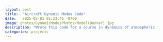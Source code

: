 ```yaml
---
layout: post
title:  "Aircraft Dynamic Modes Code"
date:   2025-02-01 01:23:46 -0700
image: photos/DynamicModesPhotos/Model(Banner).jpg
description: "Wrote this code for a course in dynamics of atmospheric flight. It computes the stability modes of a given aircraft"
categories: projects
---
```



[jekyll-docs]: https://jekyllrb.com/docs/home
[jekyll-gh]:   https://github.com/jekyll/jekyll
[jekyll-talk]: https://talk.jekyllrb.com/
